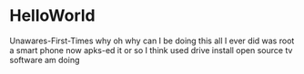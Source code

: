 # HelloWorld
Unawares-First-Times
why oh why can I be doing this all I ever did was root a smart phone now apks-ed it or so I think used drive install open source tv software am doing
